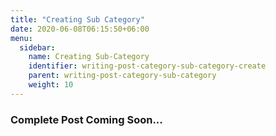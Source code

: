 ```yaml
---
title: "Creating Sub Category"
date: 2020-06-08T06:15:50+06:00
menu:
  sidebar:
    name: Creating Sub-Category
    identifier: writing-post-category-sub-category-create
    parent: writing-post-category-sub-category
    weight: 10
---
```


### Complete Post Coming Soon...
